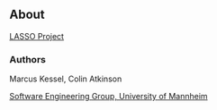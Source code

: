 ## About

[LASSO Project](https://lasso.informatik.uni-mannheim.de/)

### Authors

Marcus Kessel, Colin Atkinson

[Software Engineering Group, University of Mannheim](https://swt.informatik.uni-mannheim.de/)